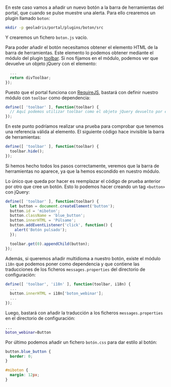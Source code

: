 En este caso vamos a añadir un nuevo botón a la barra de herramientas del portal, que cuando se pulse muestre una alerta. Para ello crearemos un plugin llamado `boton`:

```bash
mkdir -p geoladris/portal/plugins/boton/src
```

Y crearemos un fichero `boton.js` vacío.

Para poder añadir el botón necesitamos obtener el elemento HTML de la barra de herramientas. Este elemento lo podemos obtener mediante el módulo del plugin  [toolbar](https://github.com/geoladris/plugins/blob/master/base/src/toolbar.js). Si nos fijamos en el módulo, podemos ver que devuelve un objeto jQuery con el elemento:

```js
  ...
  return divToolbar;
});
```

Puesto que el portal funciona con [RequireJS](http://requirejs.org/), bastará con definir nuestro módulo con `toolbar` como dependencia:

```js
define([ 'toolbar' ], function(toolbar) {
  // Aquí podemos utilizar toolbar como el objeto jQuery devuelto por el módulo
});
```

En este punto podríamos realizar una prueba para comprobar que tenemos una referencia válida al elemento. El siguiente código hace invisible la barra de herramientas:

```js
define([ 'toolbar' ], function(toolbar) {
  toolbar.hide();
});
```

Si hemos hecho todos los pasos correctamente, veremos que la barra de herramientas no aparece, ya que la hemos escondido en nuestro módulo.

Lo único que queda por hacer es reemplazar el código de prueba anterior por otro que cree un botón. Esto lo podemos hacer creando un tag ``<button>`` con jQuery:

```js
define([ 'toolbar' ], function(toolbar) {
  let button = document.createElement('button');
  button.id = 'miboton';
  button.className = 'blue_button';
  button.innerHTML = 'Púlsame';
  button.addEventListener('click', function() {
    alert('Botón pulsado');
  });

  toolbar.get(0).appendChild(button);
});
```

Además, si queremos añadir multidioma a nuestro botón, existe el módulo `i18n` que podemos poner como dependencia y que contiene las traducciones de los ficheros `messages.properties` del directorio de configuración:

```js
define([ 'toolbar', 'i18n' ], function(toolbar, i18n) {
  ...
  button.innerHTML = i18n['boton_webinar'];
  ...
});
```

Luego, bastará con añadir la traducción a los ficheros `messages.properties` en el directorio de configuración:

```bash
...
boton_webinar=Button
```

Por último podemos añadir un fichero `botón.css` para dar estilo al botón:

```css
button.blue_button {
  border: 0;
}

#miboton {
  margin: 12px;
}
```
